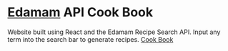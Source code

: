 # [Edamam](https://developer.edamam.com/edamam-docs-recipe-api) API Cook Book
Website built using React and the Edamam Recipe Search API. Input any term into the search bar to generate recipes. 
[Cook Book](https://cook-book-boley.netlify.app/)
